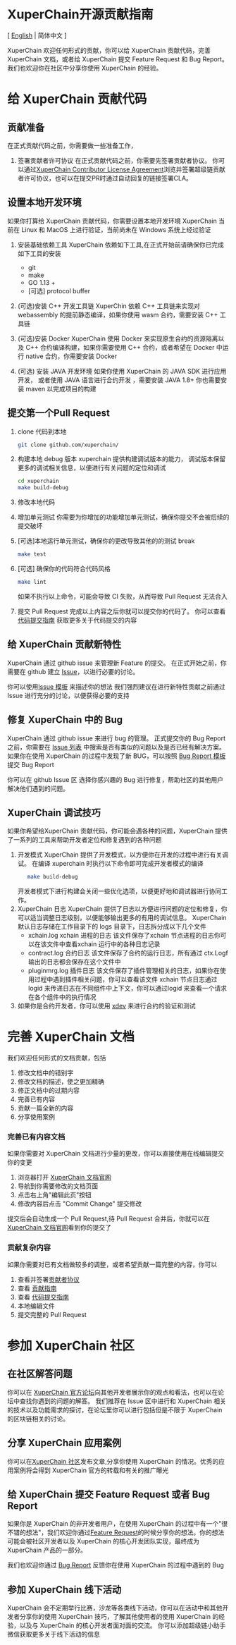 # XuperChain开源贡献指南

[ [English](https://github.com/xuperchain/xuperchain/blob/master/CONTRIBUTING.md) | 简体中文 ]

XuperChain 欢迎任何形式的贡献，你可以给 XuperChain 贡献代码，完善 XuperChain 文档，或者给 XuperChain 提交 Feature Request 和 Bug Report。
我们也欢迎你在社区中分享你使用 XuperChain 的经验。

# 给 XuperChain 贡献代码
## 贡献准备
在正式贡献代码之前，你需要做一些准备工作，

1. 签署贡献者许可协议
在正式贡献代码之前，你需要先签署贡献者协议。
你可以通过[XuperChain Contributor License Agreement](https://cla-assistant.io/xuperchain/xuperchain)浏览并签署超级链贡献者许可协议，也可以在提交PR时通过自动回复的链接签署CLA。

<!-- 2. [可选]对代码进行签名 -->


## 设置本地开发环境
如果你打算给 XuperChain 贡献代码，你需要设置本地开发环境
XuperChain 当前在 Linux 和 MacOS 上进行验证，当前尚未在 Windows 系统上经过验证
1. 安装基础依赖工具
   XuperChain 依赖如下工具,在正式开始前请确保你已完成如下工具的安装
   - git
   - make
   - GO 1.13 +
   - [可选] protocol buffer 

2. (可选)安装 C++ 开发工具链
    XuperChin 依赖 C++ 工具链来实现对 webassembly 的提前静态编译，如果你使用 wasm 合约，需要安装 C++ 工具链
3. (可选)安装 Docker
    XuperChain 使用 Docker 来实现原生合约的资源隔离以及 C++ 合约编译构建，如果你需要使用 C++ 合约，或者希望在 Docker 中运行 native 合约，你需要安装 Docker  
4. (可选) 安装 JAVA 开发环境
    如果你使用 XuperChain 的 JAVA SDK 进行应用开发， 或者使用 JAVA 语言进行合约开发 ，需要安装 JAVA 1.8+
    你也需要安装 maven 以完成项目的构建


## 提交第一个Pull Request

1. clone 代码到本地
   ``` bash
   git clone github.com/xuperchain/
   ```
2. 构建本地 debug 版本
   xuperchain 提供构建调试版本的能力， 调试版本保留更多的调试相关信息，以便进行有关问题的定位和调试
    ``` bash
    cd xuperchain 
    make build-debug
    ```

3. 修改本地代码
4. 增加单元测试
   你需要为你增加的功能增加单元测试，确保你提交不会被后续的提交破坏
5. [可选]本地运行单元测试，确保你的更改导致其他的的测试 break
   ``` bash 
   make test
   ```

6. [可选] 确保你的代码符合代码风格
   ```bash
   make lint 
   ```
    如果不执行以上命令，可能会导致 CI 失败，从而导致 Pull Request 无法合入

7. 提交 Pull Request
   完成以上内容之后你就可以提交你的代码了。
   你可以查看 [代码提交指南](https://xuper.baidu.com/n/xuperdoc/contribution/pull_requests.html) 获取更多关于代码提交的内容


<!-- ## Pull Request 规范 -->
<!-- XuperChain 通过 github 标准PR(Pull Request)流程接受代码贡献。请首先fork代码库，将修复代码提交到fork的代码库，并提交一个PR到XuperChain。代码维护人员会在收到PR后，对你提交的代码进行Code Review，并在确认没问题后合入主干代码。

请使用下述模板提交 pull request：

* PR中代码修改的目的是什么？
* 简要描述你解决此问题的方案。

所有的PR需要对应到issue，并在PR描述中附带对应的issue编号。你提交的PR需要首先通过CI流程验证以降低引入新问题的可能，之后还需要通过至少两位代码维护人员的Review，这可能需要一定时间，请你耐心等待。 -->




## 给 XuperChain 贡献新特性 

XuperChain 通过 github issue 来管理新 Feature 的提交。
在正式开始之前，你需要在 github 建立 [Issue](https://github.com/xuperchain/xuperchain/issues)，以进行必要的讨论。

你可以使用[Issue 模板](https://github.com/xuperchain/xuperchain/issues/new?assignees=&labels=&template=xuperchain-feature-request-template.md&title=) 来描述你的想法
我们强烈建议在进行新特性贡献之前通过 Issue 进行充分的讨论，以便获得必要的支持

## 修复 XuperChain 中的 Bug

XuperChain 通过 github issue 来进行 bug 的管理。
正式提交你的 Bug Report 之前，你需要在 [Issue 列表](https://github.com/xuperchain/xuperchain/pulls) 中搜索是否有类似的问题以及是否已经有解决方案。如果你在使用 XuperChain 的过程中发现了新 BUG，可以按照 [Bug Report 模板](https://github.com/xuperchain/xuperchain/issues/new?assignees=&labels=&template=xuperchain-bug-template.md&title=)提交 Bug Report

你可以在 github Issue 区 选择你感兴趣的 Bug 进行修复，帮助社区的其他用户解决他们遇到的问题。

<!-- 我们建议在进行修复前通过 github issue 进行充分讨论，以便获得更好的支持 -->

<!-- ## 开发 XuperChain 插件
XuperChain 通过动态内核技术，实现核心组件的可以插拔, 实现核心组件的插件化支持，你可以为XuperChain 贡献插件，优秀的插件实现将有机会被合到 XuperChain 主线代码中

## 为 XuperChain 语言 SDK 贡献
XuperChain 当前提供了 GO， JAVA，Python, JavaScript 的语言 SDK， 你可以给 XuperChain 贡献其他语言的 SDK 或者完善现有 SDK 的功能

如果你希望给新的语言贡献 SDK，或者实现一套新的语言SDK，你需要阅读以下内容
合约 SDK 设计 -->

## XuperChain 调试技巧

如果你希望给XuperChain 贡献代码，你可能会遇各种的问题，XuperChain 提供了一系列的工具来帮助开发者定位和修复遇到的各种问题
1. 开发模式
   XuperChain 提供了开发模式，以方便你在开发的过程中进行有关调试。
   在编译 xuperchain 时执行以下命令即可完成开发者模式的编译
   ```bash
      make build-debug 
   ```
   开发者模式下进行构建会关闭一些优化选项，以便更好地和调试器进行协同工作。
   <!-- 开发者模式的主要区别在于 -->
   <!-- a. 关闭内联以便和调试器更好地配合
   b. 日志级别调整为 debug 以输出更多的调试信息
   c. 使用 ixvm 以加快合约的部署
   d. 采用 single 共识避免 xxxx
   e. 打开 pprof 调试工具以
   f. 关闭原生合约健康检查，以便 attach 到合约进程 -->
2. XuperChain 日志
   XuperChain 提供了日志以方便进行问题的定位和修复，你可以适当调整日志级别，以便能够输出更多的有用的调试信息。
   XuperChain 默认日志存储在工作目录下的 logs 目录下，日志拆分成以下几个文件
   - xchain.log xchain 进程的日志
    该文件保存了xchain 节点进程的日志你可以在该文件中查看xchain 运行中的各种日志记录
   - contract.log 合约日志
    该文件保存了合约的运行日志，所有通过 ctx.Logf 输出的日志都会保存在这个文件中
   - pluginmrg.log 插件日志
    该文件保存了插件管理相关的日志，如果你在使用过程中遇到插件相关问题，你可以查看该文件
    xchain 节点日志通过 logid 来传递日志在不同组件中上下文，你可以通过logid 来查看一个请求在各个组件中的执行情况
3. 如果你是合约开发者，你可以使用 [xdev](https://github.com/xuperchain/xdev) 来进行合约的验证和测试
<!-- 4. IDE 调试
   如果你在开发过程中希望使用 IDE 进行断点调试，你可以使用 XuperChain 
   
   a. 使用 GoLand 调试 XuperChain 
   b. 使用 VSCode 调试 XuperChain 
   c. 调试原生合约 -->


   <!--  should keep in sync with docs repo README -->
# 完善 XuperChain 文档
我们欢迎任何形式的文档贡献，包括
1. 修改文档中的错别字
2. 修改文档的描述，使之更加精确
3. 修正文档中的过期内容
4. 完善已有内容
5. 贡献一篇全新的内容
6. 分享使用案例


### 完善已有内容文档
如果你需要对 XuperChain 文档进行少量的更改，你可以直接使用在线编辑提交你的变更
1. 浏览器打开 [XuperChain 文档官网](https://xuper.baidu.com/n/xuperdoc/index.html)
2. 导航到你需要修改的文档页面
3. 点击右上角"编辑此页"按钮
4. 修改内容后点击 "Commit Change" 提交修改

提交后会自动生成一个 Pull Request,待 Pull Request 合并后，你就可以在 [XuperChain 文档官网](https://xuper.baidu.com/n/xuperdoc/index.html)看到你的提交了

### 贡献复杂内容
如果你需要对已有文档做较多的调整，或者希望贡献一篇完整的内容，你可以
1. 查看并签署[贡献者协议](https://cla-assistant.io/xuperchain/xuperchain)
2. 查看 [贡献指南](https://github.com/xuperchain/xuperchain/blob/master/CONTRIBUTING.md)
3. 查看 [代码提交指南](https://xuper.baidu.com/n/xuperdoc/contribution/pull_requests.html)
4. 本地编辑文件
5. 提交完整的 Pull Request


# 参加 XuperChain 社区
## 在社区解答问题

你可以在 [XuperChain 官方论坛](https://developer.baidu.com/singleTagPage.html?tagId=49&type=QUESTION)向其他开发者展示你的观点和看法，也可以在论坛中查找你遇到的问题的解答。
我们推荐在 Issue 区中进行和 XuperChain 相关的技术以及功能需求的探讨，在论坛里你可以进行包括但是不限于 XuperChain 的区块链相关的讨论。

## 分享 XuperChain 应用案例
你可以在[XuperChain 社区](https://developer.baidu.com/article.html#/articleHomePage)发布文章,分享你使用 XuperChain 的情况。优秀的应用案例将会得到 XuperChain 官方的转载和有关的推广曝光
<!-- 参加 XuperChain SIG(特别兴趣小组) -->


## 给 XuperChain 提交 Feature Request 或者 Bug Report
如果你是 XuperChain 的非开发者用户，在使用 XuperChain 的过程中有一个"很不错的想法"，我们欢迎你通过[Feature Request](https://github.com/xuperchain/xuperchain/issues/new?assignees=&labels=&template=xuperchain-feature-request-template.md&title=)的时候分享你的想法。你的想法可能会被社区开发者以及 XuperChain 的核心开发团队实现，最终成为 XuperChain 产品的一部分。

我们也欢迎你通过 [Bug Report](https://github.com/xuperchain/xuperchain/issues/new?assignees=&labels=&template=xuperchain-bug-template.md&title=) 反馈你在使用 XuperChain 的过程中遇到的 Bug 

## 参加 XuperChain 线下活动

XuperChain 会不定期举行比赛，沙龙等各类线下活动，你可以在活动中和其他开发者分享你的使用 XuperChain 技巧，了解其他使用者的使用 XuperChain 的经验，以及与 XuperChain 的核心开发者面对面的交流。
你可以添加超级链小助手微信获取更多关于线下活动的信息


<!-- ## Commit Message 规范(Pull Request 规范) -->

